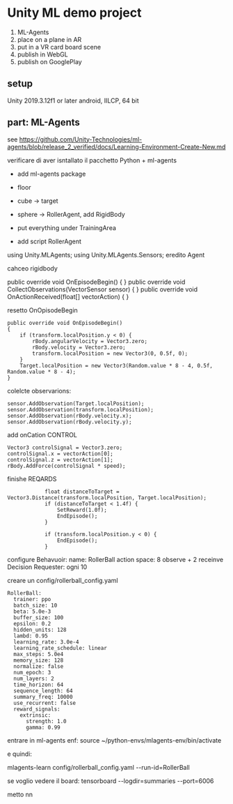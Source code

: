 # Unity ML demo project

1) ML-Agents
2) place on a plane in AR
3) put in a VR card board scene
4) publish in WebGL
5) publish on GooglePlay

## setup
Unity 2019.3.12f1 or later 
android, IILCP, 64 bit

## part: ML-Agents
see https://github.com/Unity-Technologies/ml-agents/blob/release_2_verified/docs/Learning-Environment-Create-New.md

verificare di aver isntallato il pacchetto Python + ml-agents

- add ml-agents package
- floor
- cube -> target
- sphere -> RollerAgent, add RigidBody
- put everything under TrainingArea

- add script RollerAgent

using Unity.MLAgents;
using Unity.MLAgents.Sensors;
eredito Agent

cahceo rigidbody

public override void OnEpisodeBegin() { }
public override void CollectObservations(VectorSensor sensor) { }
public override void OnActionReceived(float[] vectorAction) { }

resetto OnOpisodeBegin

```
public override void OnEpisodeBegin()
{
    if (transform.localPosition.y < 0) {
        rBody.angularVelocity = Vector3.zero;
        rBody.velocity = Vector3.zero;
        transform.localPosition = new Vector3(0, 0.5f, 0);
    }
    Target.localPosition = new Vector3(Random.value * 8 - 4, 0.5f, Random.value * 8 - 4);
}
```


colelcte observarions:

```
sensor.AddObservation(Target.localPosition);
sensor.AddObservation(transform.localPosition);
sensor.AddObservation(rBody.velocity.x);
sensor.AddObservation(rBody.velocity.y);
```

add onCation CONTROL
```
Vector3 controlSignal = Vector3.zero;
controlSignal.x = vectorAction[0];
controlSignal.z = vectorAction[1];
rBody.AddForce(controlSignal * speed);
```

finishe REQARDS

```
            float distanceToTarget = Vector3.Distance(transform.localPosition, Target.localPosition);
            if (distanceToTarget < 1.4f) {
                SetReward(1.0f);
                EndEpisode();
            }

            if (transform.localPosition.y < 0) {
                EndEpisode();
            }
```

configure Behavuoir:
name: RollerBall
action space: 8 observe + 2 receinve
Decision Requester: ogni 10

creare un config/rollerball_config.yaml

```
RollerBall:
  trainer: ppo
  batch_size: 10
  beta: 5.0e-3
  buffer_size: 100
  epsilon: 0.2
  hidden_units: 128
  lambd: 0.95
  learning_rate: 3.0e-4
  learning_rate_schedule: linear
  max_steps: 5.0e4
  memory_size: 128
  normalize: false
  num_epoch: 3
  num_layers: 2
  time_horizon: 64
  sequence_length: 64
  summary_freq: 10000
  use_recurrent: false
  reward_signals:
    extrinsic:
      strength: 1.0
      gamma: 0.99
```

entrare in ml-agents enf: source ~/python-envs/mlagents-env/bin/activate

e quindi: 

mlagents-learn config/rollerball_config.yaml --run-id=RollerBall

se voglio vedere il board: tensorboard --logdir=summaries --port=6006


metto nn
